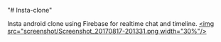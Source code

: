 "# Insta-clone" 

 Insta android clone using Firebase for realtime chat and timeline.
<a href="/screenshot/Screenshot_20170817-201331.png"><img src="screenshot/Screenshot_20170817-201331.png width="30%"/></a>
